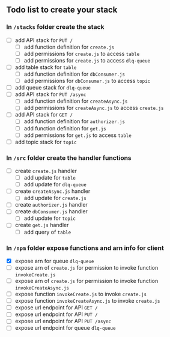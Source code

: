 ## Todo list to create your stack

### In `/stacks` folder create the stack
  - [ ] add API stack for `PUT /`
    - [ ] add function definition for `create.js`
    - [ ] add permissions for `create.js` to access `table`
    - [ ] add permissions for `create.js` to access `dlq-queue`
  - [ ] add table stack for `table`
    - [ ] add function definition for `dbConsumer.js`
    - [ ] add permissions for `dbConsumer.js` to access `topic`
  - [ ] add queue stack for `dlq-queue`
  - [ ] add API stack for `PUT /async`
    - [ ] add function definition for `createAsync.js`
    - [ ] add permissions for `createAsync.js` to access `create.js`
  - [ ] add API stack for `GET /`
    - [ ] add function definition for `authorizer.js`
    - [ ] add function definition for `get.js`
    - [ ] add permissions for `get.js` to access `table`
  - [ ] add topic stack for `topic`

### In `/src` folder create the handler functions
  - [ ] create `create.js` handler
    - [ ] add update for `table`
    - [ ] add update for `dlq-queue`
  - [ ] create `createAsync.js` handler
    - [ ] add update for `create.js`
  - [ ] create `authorizer.js` handler
  - [ ] create `dbConsumer.js` handler
    - [ ] add update for `topic`
  - [ ] create `get.js` handler
    - [ ] add query of `table`

### In `/npm` folder expose functions and arn info for client
  - [x] expose arn for queue `dlq-queue`
  - [ ] expose arn of `create.js` for permission to invoke function `invokeCreate.js`
  - [ ] expose arn of `create.js` for permission to invoke function `invokeCreateAsync.js`
  - [ ] expose function `invokeCreate.js` to invoke `create.js`
  - [ ] expose function `invokeCreateAsync.js` to invoke `create.js`
  - [ ] expose url endpoint for API `GET /`
  - [ ] expose url endpoint for API `PUT /`
  - [ ] expose url endpoint for API `PUT /async`
  - [ ] expose url endpoint for queue `dlq-queue`